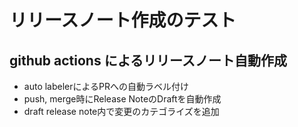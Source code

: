 # リリースノート作成のテスト

## github actions によるリリースノート自動作成

- auto labelerによるPRへの自動ラベル付け
- push, merge時にRelease NoteのDraftを自動作成
- draft release note内で変更のカテゴライズを追加

